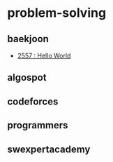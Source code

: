 # problem-solving

## baekjoon

- [2557 : Hello World](./baekjoon/baekjoon/2557-helloworld.cpp)

## algospot

## codeforces

## programmers

## swexpertacademy
